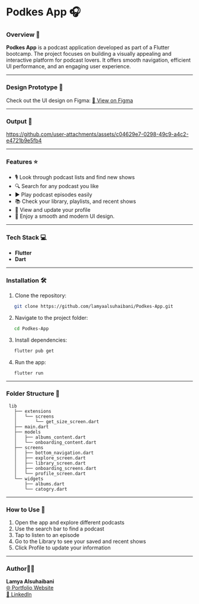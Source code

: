 # Podkes App 🎧

### Overview 👀
**Podkes App** is a podcast application developed as part of a Flutter bootcamp. The project focuses on building a visually appealing and interactive platform for podcast lovers. It offers smooth navigation, efficient UI performance, and an engaging user experience.

---

### Design Prototype 🎨

Check out the UI design on Figma:
[🔗 View on Figma](https://www.figma.com/design/RqcuinLb0RMD1yyZWS8ahR/Podcast-Mobile-App--Community-?node-id=0-1&p=f)

---

### Output 📱

https://github.com/user-attachments/assets/c04629e7-0298-49c9-a4c2-e4721b9e5fb4

---

### Features ⭐️

- 🎙️ Look through podcast lists and find new shows
- 🔍 Search for any podcast you like
- ▶️ Play podcast episodes easily
- 📚 Check your library, playlists, and recent shows
- 👤 View and update your profile
- 🎨 Enjoy a smooth and modern UI design.
---

### Tech Stack 💻

- **Flutter**
- **Dart**

---

### Installation 🛠️

1. Clone the repository:

```bash
   git clone https://github.com/lamyaalsuhaibani/Podkes-App.git
```

2. Navigate to the project folder:

```bash
   cd Podkes-App
```

3. Install dependencies:

```bash
   flutter pub get
```

4. Run the app:

```bash
   flutter run
```

---

### Folder Structure 🔨

```
 lib
   ├── extensions
   │   └── screens
   │       └── get_size_screen.dart
   ├── main.dart
   ├── models
   │   ├── albums_content.dart
   │   └── onboarding_content.dart
   ├── screens
   │   ├── bottom_navigation.dart
   │   ├── explore_screen.dart
   │   ├── library_screen.dart
   │   ├── onboarding_screens.dart
   │   └── profile_screen.dart
   └── widgets
       ├── albums.dart
       └── catogry.dart
```

---

### How to Use 📲

1. Open the app and explore different podcasts
2. Use the search bar to find a podcast
3. Tap to listen to an episode
4. Go to the Library to see your saved and recent shows
5. Click Profile to update your information

---

### Author👩‍💻
**Lamya Alsuhaibani**  
[🌐 Portfolio Website](https://picayune-mouth-ade.notion.site/Lamya-Alsuhaibani-310c29eda5ba40638fa895968d3f630d "My Portfolio Website")  
[💼 LinkedIn](https://www.linkedin.com/in/lamya-a-alsuhaibani/ "My LinkedIn")

